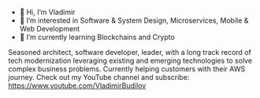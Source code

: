- 👋 Hi, I’m Vladimir
- 👀 I’m interested in Software & System Design, Microservices, Mobile & Web Development
- 🌱 I’m currently learning Blockchains and Crypto



Seasoned architect, software developer, leader, with a long track record of tech modernization leveraging existing and emerging technologies to solve complex business problems. Currently helping customers with their AWS journey. 
Check out my YouTube channel and subscribe: https://www.youtube.com/VladimirBudilov

